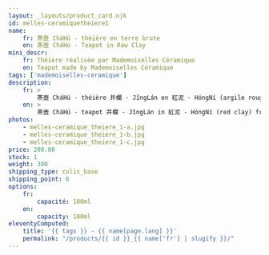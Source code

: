 ```yaml
---
layout: _layouts/product_card.njk
id: melles-ceramiquetheiere1
name:
    fr: 茶壺 CháHú - théière en terre brute
    en: 茶壺 CháHú - Teapot in Raw Clay
mini_descr:
    fr: Théière réalisée par Mademoiselles Céramique
    en: Teapot made by Mademoiselles Céramique
tags: ['mademoiselles-ceramique']
description: 
    fr: >
        茶壺 CháHú - théière 井欄 - JǐngLán en 紅泥 - HóngNí (argile rouge) de Yixing, tournée à la main à Montpellier. Pièce unique.
    en: >
        茶壺 CháHú - teapot 井欄 - JǐngLán in 紅泥 - HóngNí (red clay) from Yixing, hand-thrown in Montpellier. Unique piece.
photos:
    - melles-ceramique_theiere_1-a.jpg
    - melles-ceramique_theiere_1-b.jpg
    - melles-ceramique_theiere_1-c.jpg
price: 200.00
stock: 1
weight: 300
shipping_type: colis_base
shipping_point: 6
options:
    fr:
        capacité: 100ml
    en:
        capacity: 100ml
eleventyComputed:
    title: '{{ tags }} - {{ name[page.lang] }}'
    permalink: "/products/{{ id }}_{{ name['fr'] | slugify }}/"
---
```

